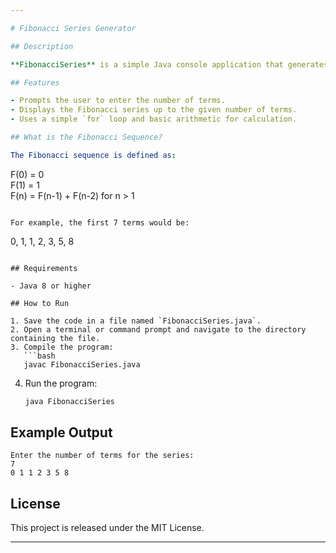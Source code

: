 ```yaml
---

# Fibonacci Series Generator

## Description

**FibonacciSeries** is a simple Java console application that generates and prints the Fibonacci sequence up to a number of terms specified by the user. The Fibonacci sequence is a series of numbers where each number is the sum of the two preceding ones, typically starting with 0 and 1.

## Features

- Prompts the user to enter the number of terms.
- Displays the Fibonacci series up to the given number of terms.
- Uses a simple `for` loop and basic arithmetic for calculation.

## What is the Fibonacci Sequence?

The Fibonacci sequence is defined as:
```
F(0) = 0  
F(1) = 1  
F(n) = F(n-1) + F(n-2) for n > 1
```

For example, the first 7 terms would be:
```
0, 1, 1, 2, 3, 5, 8
```

## Requirements

- Java 8 or higher

## How to Run

1. Save the code in a file named `FibonacciSeries.java`.
2. Open a terminal or command prompt and navigate to the directory containing the file.
3. Compile the program:
   ```bash
   javac FibonacciSeries.java
   ```
4. Run the program:
   ```bash
   java FibonacciSeries
   ```

## Example Output

```
Enter the number of terms for the series: 
7
0 1 1 2 3 5 8 
```

## License

This project is released under the MIT License.

---
```

